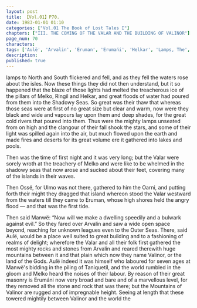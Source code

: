 ```yaml
---
layout: post
title: 【Vol.01】P70.
date: 1983-01-01 01:10
categories: ["Vol.01 The Book of Lost Tales I"]
chapters: ["III. THE COMING OF THE VALAR AND THE BUILDING OF VALINOR"]
page_num: 70
characters: 
tags: ['Aulë', 'Arvalin', 'Eruman', 'Erumańi', 'Helkar', 'Lamps, The', 'Manwë', 'Melko']
description: 
published: true
---
```


<p style="text-indent: 0;">
lamps to North and South flickered and fell, and as they fell the waters rose about the isles. Now these things they did not then understand, but it so happened that the blaze of those lights had melted the treacherous ice of the pillars of Melko, Ringil and Helkar, and great floods of water had poured from them into the Shadowy Seas. So great was their thaw that whereas those seas were at first of no great size but clear and warm, now were they black and wide and vapours lay upon them and deep shades, for the great cold rivers that poured into them. Thus were the mighty lamps unseated from on high and the clangour of their fall shook the stars, and some of their light was spilled again into the air, but much flowed upon the earth and made fires and deserts for its great volume ere it gathered into lakes and pools.
</p>

Then was the time of first night and it was very long; but the Valar were sorely wroth at the treachery of Melko and were like to be whelmed in the shadowy seas that now arose and sucked about their feet, covering many of the islands in their waves.

Then Ossë, for Ulmo was not there, gathered to him the Oarni, and putting forth their might they dragged that island whereon stood the Valar westward from the waters till they came to Eruman, whose high shores held the angry flood — and that was the first tide.

Then said Manwë: “Now will we make a dwelling speedily and a bulwark against evil.” So they fared over Arvalin and saw a wide open space beyond, reaching for unknown leagues even to the Outer Seas. There, said Aulë, would be a place well suited to great building and to a fashioning of realms of delight; wherefore the Valar and all their folk first gathered the most mighty rocks and stones from Arvalin and reared therewith huge mountains between it and that plain which now they name Valinor, or the land of the Gods. Aulë indeed it was himself who laboured for seven ages at Manwë's bidding in the piling of Taniquetil, and the world rumbled in the gloom and Melko heard the noises of their labour. By reason of their great masonry is Erumáni now very broad and bare and of a marvellous level, for they removed all the stone and rock that was there; but the Mountains of Valinor are rugged and of impregnable height. Seeing at length that these towered mightily between Valinor and the world the

